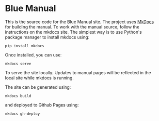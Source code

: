 # Blue Manual

This is the source code for the Blue Manual site. The project uses [MkDocs](https://mkdocs.org) for 
building the manual.  To work with the manual source, follow the instructions on the mkdocs site. The
simplest way is to use Python's package manager to install mkdocs using:

    pip install mkdocs

Once installed, you can use:

    mkdocs serve

To serve the site locally. Updates to manual pages will be reflected in the local site while mkdocs is running.

The site can be generated using:

    mkdocs build

and deployed to Github Pages using:
 
    mkdocs gh-deploy 



